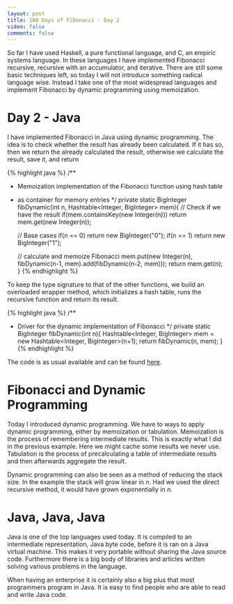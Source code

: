 ```yaml
---
layout: post
title: 100 Days of Fibonacci - Day 2
video: false
comments: false
---
```


So far I have used Haskell, a pure functional language, and C,
an empiric systems language. In these languages I have implemented
Fibonacci recursive, recursive with an accumulator, and iterative.
There are still some basic techniques left, so today I will not
introduce something radical language wise. Instead I take one of
the most widespread languages and implement Fibonacci by dynamic
programming using memoization.

# Day 2 - Java
I have implemented Fibonacci in Java using dynamic programming. The
idea is to check whether the result has already been calculated. If
it has so, then we return the already calculated the result, otherwise
we calculate the result, save it, and return 

{% highlight java %}
/**
 * Memoization implementation of the Fibonacci function using hash table
 * as container for memory entries
 */
private static BigInteger fibDynamic(int n, Hashtable<Integer, BigInteger> mem){
    // Check if we have the result
    if(mem.containsKey(new Integer(n)))
        return mem.get(new Integer(n));

    // Base cases
    if(n == 0)
        return new BigInteger("0");
    if(n == 1)
        return new BigInteger("1");

    // calculate and memoize Fibonacci
    mem.put(new Integer(n), fibDynamic(n-1, mem).add(fibDynamic(n-2, mem)));
    return mem.get(n);
}
{% endhighlight %}

To keep the type signature to that of the other functions, we build an 
overloaded wrapper method, which initializes a hash table, runs the
recursive function and return its result.

{% highlight java %}
/**
 * Driver for the dynamic implementation of Fibonacci
 */
private static BigInteger fibDynamic(int n){
    Hashtable<Integer, BigInteger> mem = new Hashtable<Integer, BigInteger>(n+1);
    return fibDynamic(n, mem);
}
{% endhighlight %}

The code is as usual available and can be found
[here](https://github.com/madsbuch/snippets/blob/master/fibonacci/Fib.java). 

# Fibonacci and Dynamic Programming
Today I introduced dynamic programming. We have to ways to apply dynamic
programming, either by memoization or tabulation. Memoization is the process
of remembering intermediate results. This is exactly what I did in the
previous example. Here we might cache some results we never use.
Tabulation is the process of precalculating a table of intermediate results
and then afterwards aggregate the result.

Dynamic programming can also be seen as a method of reducing the stack
size. In the example the stack will grow linear in _n_. Had we used
the direct recursive method, it would have grown exponentially in _n_.

# Java, Java, Java
Java is one of the top languages used today. It is compiled to an
intermediate representation, Java byte code, before it is ran on a Java
virtual machine. This makes it very portable without sharing the Java
source code. Furthermore there is a big body of libraries and articles
written solving various problems in the language.

When having an enterprise it is certainly also a big plus that
most programmers program in Java. It is easy to find people who
are able to read and write Java code.

